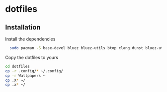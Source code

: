 # dotfiles




## Installation

Install the dependencies

```bash
  sudo pacman -S base-devel bluez bluez-utils btop clang dunst bluez-utils fish kitty fastfetch lxappearance neovim networkmanager net-tools picom pipewire-alsa pulsemixer reflector scrot starship ttf-hack-nerd unzip wget xclip zathura zathura-pdf-poppler
```

Copy the dotfiles to yours

```bash
cd dotfiles
cp -r .config/* ~/.config/
cp -r Wallpapers ~
cp .X* ~/ 
cp .x* ~/ 
```
